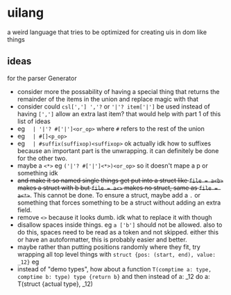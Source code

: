 # uilang

a weird language that tries to be optimized for creating uis in dom like things

## ideas

for the parser Generator
- consider more the possability of having a special thing that returns the remainder of the items in the union and replace magic with that
- consider could `csl[','] ','?` or `'|'? item['|']` be used instead of having `[',']` allow an extra last item? that would help with part 1 of this list of ideas
- eg `	| '|'? #['|']<or_op>` where `#` refers to the rest of the union
- eg `	| #[]<p_op>`
- eg `	| #suffix(suffixop)<suffixop>` ok actually idk how to suffixes because an important part is the unwrapping. it can definitely be done for the other two.
- maybe a `<*>` eg `('|'? #['|']<*>)<or_op>` so it doesn't mape a p or something idk
- ~~and make it so named single things get put into a struct like `file = a<b>` makes a struct with b but `file = a<>` makes no struct, same as `file = a<*>`~~. This cannot be done. To ensure a struct, maybe add a `.` or something that forces something to be a struct without adding an extra field.
- remove `<>` because it looks dumb. idk what to replace it with though
- disallow spaces inside things. eg `a ['b']` should not be allowed. also to do this, spaces need to be read as a token and not skipped. either this or have an autoformatter, this is probably easier and better.
- maybe rather than putting positions randomly where they fit, try wrapping all top level things with `struct {pos: (start, end), value: _12}` eg
- instead of "demo types", how about a function `T(comptime a: type, comptime b: type) type {return b}` and then instead of a: _12 do a: T(struct {actual type}, _12)